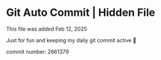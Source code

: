 # Git Auto Commit | Hidden File

This file was added Feb 12, 2025

Just for fun and keeping my daily git commit active 🤪

commit number: 2661379
